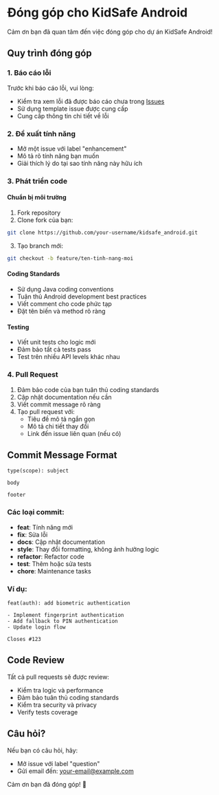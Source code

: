 # Đóng góp cho KidSafe Android

Cảm ơn bạn đã quan tâm đến việc đóng góp cho dự án KidSafe Android! 

## Quy trình đóng góp

### 1. Báo cáo lỗi

Trước khi báo cáo lỗi, vui lòng:
- Kiểm tra xem lỗi đã được báo cáo chưa trong [Issues](https://github.com/your-username/kidsafe_android/issues)
- Sử dụng template issue được cung cấp
- Cung cấp thông tin chi tiết về lỗi

### 2. Đề xuất tính năng

- Mở một issue với label "enhancement"
- Mô tả rõ tính năng bạn muốn
- Giải thích lý do tại sao tính năng này hữu ích

### 3. Phát triển code

#### Chuẩn bị môi trường

1. Fork repository
2. Clone fork của bạn:
```bash
git clone https://github.com/your-username/kidsafe_android.git
```
3. Tạo branch mới:
```bash
git checkout -b feature/ten-tinh-nang-moi
```

#### Coding Standards

- Sử dụng Java coding conventions
- Tuân thủ Android development best practices
- Viết comment cho code phức tạp
- Đặt tên biến và method rõ ràng

#### Testing

- Viết unit tests cho logic mới
- Đảm bảo tất cả tests pass
- Test trên nhiều API levels khác nhau

### 4. Pull Request

1. Đảm bảo code của bạn tuân thủ coding standards
2. Cập nhật documentation nếu cần
3. Viết commit message rõ ràng
4. Tạo pull request với:
   - Tiêu đề mô tả ngắn gọn
   - Mô tả chi tiết thay đổi
   - Link đến issue liên quan (nếu có)

## Commit Message Format

```
type(scope): subject

body

footer
```

### Các loại commit:

- **feat**: Tính năng mới
- **fix**: Sửa lỗi
- **docs**: Cập nhật documentation
- **style**: Thay đổi formatting, không ảnh hưởng logic
- **refactor**: Refactor code
- **test**: Thêm hoặc sửa tests
- **chore**: Maintenance tasks

### Ví dụ:

```
feat(auth): add biometric authentication

- Implement fingerprint authentication
- Add fallback to PIN authentication
- Update login flow

Closes #123
```

## Code Review

Tất cả pull requests sẽ được review:
- Kiểm tra logic và performance
- Đảm bảo tuân thủ coding standards
- Kiểm tra security và privacy
- Verify tests coverage

## Câu hỏi?

Nếu bạn có câu hỏi, hãy:
- Mở issue với label "question"
- Gửi email đến: your-email@example.com

Cảm ơn bạn đã đóng góp! 🚀
